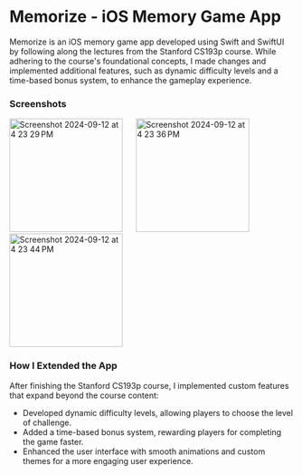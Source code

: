 # Memorize - iOS Memory Game App
Memorize is an iOS memory game app developed using Swift and SwiftUI by following along the lectures from the Stanford CS193p course. 
While adhering to the course's foundational concepts, I made changes and implemented additional features, such as dynamic difficulty levels and a time-based bonus system, 
to enhance the gameplay experience.

### Screenshots
<img width="200" alt="Screenshot 2024-09-12 at 4 23 29 PM" src="https://github.com/user-attachments/assets/2086b2f8-7dc9-4b70-86e2-7f406c63197c"> &nbsp;&nbsp;&nbsp;&nbsp;
<img width="200" alt="Screenshot 2024-09-12 at 4 23 36 PM" src="https://github.com/user-attachments/assets/a0a06b27-a7f0-48fc-aed9-95359c2f73fd"> &nbsp;&nbsp;&nbsp;&nbsp;
<img width="200" alt="Screenshot 2024-09-12 at 4 23 44 PM" src="https://github.com/user-attachments/assets/b13d2891-f7a9-48c7-9693-a0fed161707f">

### How I Extended the App
After finishing the Stanford CS193p course, I implemented custom features that expand beyond the course content:
* Developed dynamic difficulty levels, allowing players to choose the level of challenge.
* Added a time-based bonus system, rewarding players for completing the game faster.
* Enhanced the user interface with smooth animations and custom themes for a more engaging user experience.
